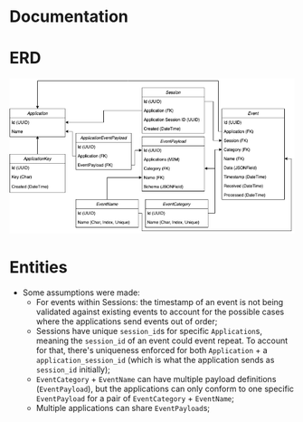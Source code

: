 # Documentation

# ERD
![ERD](./ERD.png)

# Entities
- Some assumptions were made:
    - For events within Sessions: the timestamp of an event is not being validated against existing events to account
  for the possible cases where the applications send events out of order;
    - Sessions have unique `session_id`s for specific `Application`s, meaning the `session_id` of an event could
  event repeat. To account for that, there's uniqueness enforced for both `Application` + a `application_session_id`
      (which is what the application sends as `session_id` initially);
    - `EventCategory` + `EventName` can have multiple payload definitions (`EventPayload`), but the applications
  can only conform to one specific `EventPayload` for a pair of `EventCategory` + `EventName`;
    - Multiple applications can share `EventPayload`s;